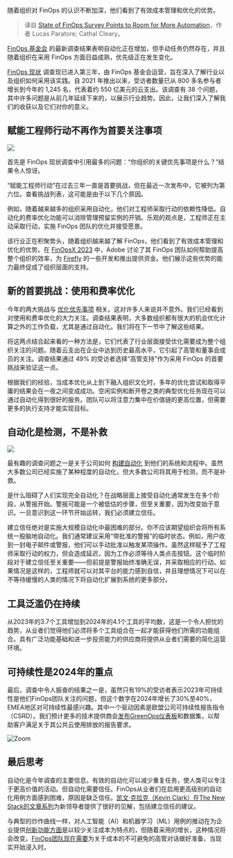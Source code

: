 
<!--
title: FinOps调查现状表明自动化还有空间
cover: https://cdn.thenewstack.io/media/2024/02/5a62ea41-automation-scaled.jpg
-->

随着组织对 FinOps 的认识不断加深，他们看到了有效成本管理和优化的优势。

> 译自 [State of FinOps Survey Points to Room for More Automation](https://thenewstack.io/state-of-finops-survey-points-to-room-for-more-automation/)，作者 Lucas Paratore; Cathal Cleary。

[FinOps 基金会](https://www.finops.org/) 的最新调查结果表明自动化正在增加，但手动任务仍然存在，并且随着组织在采用 FinOps 方面日益成熟，优先级正在发生变化。

[FinOps 现状](https://www.finops.org/insights/key-priorities-shift-in-2024/) 调查现已进入第三年，由 FinOps 基金会运营，旨在深入了解行业以及组织如何采用该实践。自 2021 年推出以来，受访者数量已从 800 多名参与者增长到今年的 1,245 名，代表着约 550 亿美元的云支出。该调查有 38 个问题，其中许多问题是从前几年延续下来的，以展示行业趋势。因此，让我们深入了解我们的收获以及它们对你的意义。

## 赋能工程师行动不再作为首要关注事项

![](https://cdn.thenewstack.io/media/2024/02/a85e570c-image1.png)

首先是 FinOps 现状调查中引用最多的问题：“你组织的关键优先事项是什么？”结果令人惊讶。

“赋能工程师行动”在过去三年一直是首要挑战，但在最近一次发布中，它被列为第六位。查看挑战列表，这可能是由于以下几个原因。

例如，随着越来越多的组织采用自动化，他们对工程师采取行动的依赖性降低。自动化的费率优化功能可以消除管理预留实例的开销。乐观的观点是，工程师正在主动采取行动，实施 FinOps 团队的优化并接受愿景。

该行业正在积聚势头，随着组织越来越了解 FinOps，他们看到了有效成本管理和优化的优势。在 [FinOpsX 2023](https://youtu.be/YQjzt_Ep4PE?si=1PA-v2TvWvehB8NI&t=1398) 中，Adobe 讨论了其 FinOps 团队如何帮助提高整个组织的效率，为 [Firefly](https://thenewstack.io/how-saas-companies-can-monetize-generative-ai/) 的一些开发和推出提供资金。他们展示这些优势的能力最终促成了组织层面的支持。

## 新的首要挑战：使用和费率优化

今年的两大挑战与 [优化优先事项](https://thenewstack.io/cloud-architects-edge-multicloud-and-workload-portability-not-top-priorities/) 相关。这对许多人来说并不意外。我们已经看到对使用和费率优化的大力关注。调查结果表明，大多数组织都有很大的机会优化计算之外的工作负载，尤其是通过自动化。我们将在下一节中了解这些结果。

将这两点结合起来看的一种方法是，它们代表了行业层面接受优化需要成为整个组织关注的问题。随着云支出在企业中达到历史最高水平，它引起了高管和董事会成员的关注。调查结果通过 49% 的受访者选择“高管支持”作为采用 FinOps 的首要挑战来验证这一点。

根据我们的经验，当成本优化从上到下融入组织文化时，多年的优化尝试和取得平庸的结果会在一夜之间变成成功。空闲实例和断开卷之类的典型优化任务现在可以通过自动化得到很好的服务。团队可以将注意力集中在价值链的更高位置，但需要更多的执行支持才能实现目标。

## 自动化是检测，不是补救

![](https://cdn.thenewstack.io/media/2024/02/57d42869-image3.png)

最有趣的调查问题之一是关于公司如何 [构建自动化](https://thenewstack.io/the-next-kubernetes-management-frontier-automation/) 到他们的系统和流程中。虽然大多数公司已经实施了某种程度的自动化，但大多数公司将其用于检测，而不是补救。

是什么阻碍了人们实现完全自动化？在战略层面上接受自动化通常发生在多个阶段，从警报开始。警报可能是一个被低估的步骤，但至关重要，因为改变始于意识。一旦意识到这一环节开始运转，我们必须建立信任。

建立信任绝对是实施大规模自动化中最困难的部分。你不应该期望组织会将所有系统一股脑地自动化。我们通常建议采用“带批准的警报”的临时状态。例如，用户收到一封电子邮件或警报，他们可以手动批准以触发某项操作。虽然这样赋予了工程师采取行动的权力，但会造成延迟，因为工作必须等待人类点击按钮。这个临时阶段对于建立信任至关重要——但前提是警报始终准确无误，并采取相应的行动。如果情况是这样的，工程师就可以对其平台的能力感到自信，并且理想情况下可以在不等待缓慢的人类的情况下将自动化扩展到系统的更多部分。

## 工具泛滥仍在持续

从2023年的3.7个工具增加到2024年的4.1个工具的平均数，这是一个令人担忧的趋势，从业者们觉得他们必须将多个工具组合在一起才能获得他们所需的功能组合。具有广泛功能基础和进一步投资能力的供应商将提供从业者们需要的简化运营环境。

## 可持续性是2024年的重点

最后，调查中令人振奋的结果之一是，虽然只有19%的受访者表示2023年可持续性是他们FinOps团队关注的问题，但这个数字在2024年增长了30%至40%，EMEA地区对可持续性最感兴趣。其中一个驱动因素是欧盟公司可持续性报告指令（CSRD）。我们预计更多的技术提供商会[发布GreenOps仪表板](https://tanzu.vmware.com/content/blog/tanzu-cloudhealth-turns-cloud-financial-management-green)和数据集，以帮助客户满足关于其公共云使用排放的报告要求。

![Zoom](https://cdn.thenewstack.io/media/2024/02/d1d857ae-image2-1024x563.png)

## 最后思考

自动化是今年调查的主要信息。有效的自动化可以减少重复任务，使人类可以专注于更高价值的活动。但自动化需要信任。FinOps从业者们在启用更高级别的自动化用例方面感到困难，原因是缺乏信任。[凯文·克拉克（Kevin Clark）在The New Stack的文章系列](https://thenewstack.io/author/kevin-clark/)为新领导者提供了很好的见解，包括建立信任的建议。

与典型的炒作曲线一样，对人工智能（AI）和机器学习（ML）用例的推动在为企业提供[创新功能方面](https://thenewstack.io/business-innovation-across-multiclouds/)是以较少关注成本为特点的，但随着采用的增长，这种情况将会改变。[FinOps团队现在需要](https://thenewstack.io/4-reasons-your-cloud-operations-need-a-finops-team/)为关于成本的不可避免的高管对话做好准备，当现实开始浸入时。
